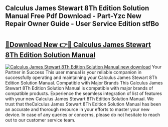 ## Calculus James Stewart 8Th Edition Solution Manual Free Pdf Download - Part-Yzc New Repair Owner Guide - User Service Edition stfBo

# <h2><a href="http://bc1512.oget.top/?id=Calculus+James+Stewart+8Th+Edition+Solution+Manual">🔗Download New 👉🔴 Calculus James Stewart 8Th Edition Solution Manual</a></h2>

[![Calculus James Stewart 8Th Edition Solution Manual new download](https://i.imgur.com/5g1atiW.png)](http://bc1512.oget.top/?id=Calculus+James+Stewart+8Th+Edition+Solution+Manual)
Your Partner in Success This user manual is your reliable companion in successfully operating and maintaining your Calculus James Stewart 8Th Edition Solution Manual. Compatible with Major Brands This Calculus James Stewart 8Th Edition Solution Manual is compatible with major brands of compatible products. Experience the seamless integration of list of features with your new Calculus James Stewart 8Th Edition Solution Manual. We trust that theCalculus James Stewart 8Th Edition Solution Manual has been an accurate and thorough resource in your efforts to master your new device. In case of any queries or concerns, please do not hesitate to reach out to our customer service team.
